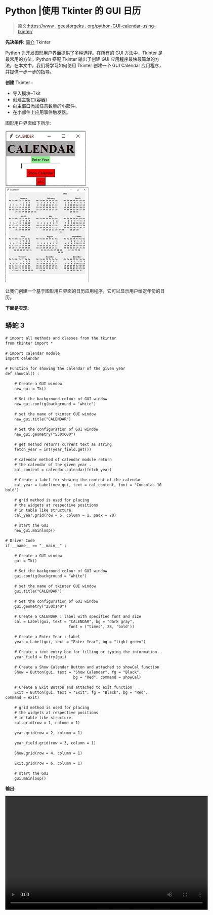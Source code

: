 # Python |使用 Tkinter 的 GUI 日历

> 原文:[https://www . geesforgeks . org/python-GUI-calendar-using-tkinter/](https://www.geeksforgeeks.org/python-gui-calendar-using-tkinter/)

**先决条件:** [简介](https://www.geeksforgeeks.org/python-gui-tkinter/) Tkinter

Python 为开发图形用户界面提供了多种选择。在所有的 GUI 方法中，Tkinter 是最常用的方法。Python 搭配 Tkinter 输出了创建 GUI 应用程序最快最简单的方法。在本文中，我们将学习如何使用 Tkinter 创建一个 GUI Calendar 应用程序，并提供一步一步的指导。

**创建** Tkinter **:**

*   导入模块–Tkit
*   创建主窗口(容器)
*   向主窗口添加任意数量的小部件。
*   在小部件上应用事件触发器。

图形用户界面如下所示:

![](img/94a4fa19485f234ccce84c6e471e813c.png) ![](img/002f2158c9c5ac6c5c79421631c3bbdd.png)

让我们创建一个基于图形用户界面的日历应用程序，它可以显示用户给定年份的日历。

**下面是实现:**

## 蟒蛇 3

```
# import all methods and classes from the tkinter  
from tkinter import *

# import calendar module
import calendar

# Function for showing the calendar of the given year
def showCal() :

    # Create a GUI window
    new_gui = Tk()

    # Set the background colour of GUI window
    new_gui.config(background = "white")

    # set the name of tkinter GUI window
    new_gui.title("CALENDAR")

    # Set the configuration of GUI window
    new_gui.geometry("550x600")

    # get method returns current text as string
    fetch_year = int(year_field.get())

    # calendar method of calendar module return
    # the calendar of the given year .
    cal_content = calendar.calendar(fetch_year)

    # Create a label for showing the content of the calendar
    cal_year = Label(new_gui, text = cal_content, font = "Consolas 10 bold")

    # grid method is used for placing
    # the widgets at respective positions
    # in table like structure.
    cal_year.grid(row = 5, column = 1, padx = 20)

    # start the GUI
    new_gui.mainloop()

# Driver Code
if __name__ == "__main__" :

    # Create a GUI window
    gui = Tk()

    # Set the background colour of GUI window
    gui.config(background = "white")

    # set the name of tkinter GUI window
    gui.title("CALENDAR")

    # Set the configuration of GUI window
    gui.geometry("250x140")

    # Create a CALENDAR : label with specified font and size
    cal = Label(gui, text = "CALENDAR", bg = "dark gray",
                            font = ("times", 28, 'bold'))

    # Create a Enter Year : label
    year = Label(gui, text = "Enter Year", bg = "light green")

    # Create a text entry box for filling or typing the information. 
    year_field = Entry(gui)

    # Create a Show Calendar Button and attached to showCal function
    Show = Button(gui, text = "Show Calendar", fg = "Black",
                              bg = "Red", command = showCal)

    # Create a Exit Button and attached to exit function
    Exit = Button(gui, text = "Exit", fg = "Black", bg = "Red", command = exit)

    # grid method is used for placing
    # the widgets at respective positions
    # in table like structure.
    cal.grid(row = 1, column = 1)

    year.grid(row = 2, column = 1)

    year_field.grid(row = 3, column = 1)

    Show.grid(row = 4, column = 1)

    Exit.grid(row = 6, column = 1)

    # start the GUI
    gui.mainloop()

```

**输出:**

<video class="wp-video-shortcode" id="video-377558-1" width="640" height="360" preload="metadata" controls=""><source type="video/mp4" src="https://media.geeksforgeeks.org/wp-content/uploads/20210116124132/FreeOnlineScreenRecorderProject2.mp4?_=1">[https://media.geeksforgeeks.org/wp-content/uploads/20210116124132/FreeOnlineScreenRecorderProject2.mp4](https://media.geeksforgeeks.org/wp-content/uploads/20210116124132/FreeOnlineScreenRecorderProject2.mp4)</video>